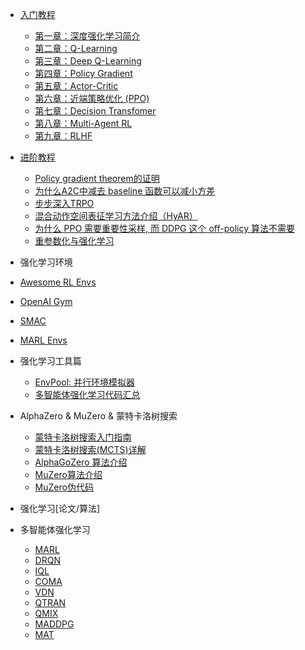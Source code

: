- [入门教程](deep-rl/deep-rl-class/README.md)
  - [第一章：深度强化学习简介](deep-rl/deep-rl-class/ch1_introduction.md)
  - [第二章：Q-Learning](deep-rl/deep-rl-class/ch2_q-learning.md)
  - [第三章：Deep Q-Learning](deep-rl/deep-rl-class/ch3_dqn.md)
  - [第四章：Policy Gradient](deep-rl/deep-rl-class/ch4_pg.md)
  - [第五章：Actor-Critic](deep-rl/deep-rl-class/ch5_a2c.md)
  - [第六章：近端策略优化 (PPO)](deep-rl/deep-rl-class/ch6_ppo.md)
  - [第七章：Decision Transfomer](deep-rl/deep-rl-class/ch7_decision-transformer.md)
  - [第八章：Multi-Agent RL](deep-rl/deep-rl-class/ch8_marl.md)
  - [第九章：RLHF](deep-rl/papers/RLHF.md)

- [进阶教程](deep-rl/algorithms/README.md)
  - [Policy gradient theorem的证明](deep-rl/algorithms/ch1_supp_pg.md)
  - [为什么A2C中减去 baseline 函数可以减小方差](deep-rl/algorithms/ch1_supp_a2c.md)
  - [步步深入TRPO](deep-rl/algorithms/ch1_supp_trpo.md)
  - [混合动作空间表征学习方法介绍（HyAR）](deep-rl/algorithms/ch2_supp_hyar.md)
  - [为什么 PPO 需要重要性采样, 而 DDPG 这个 off-policy 算法不需要](deep-rl/algorithms/ch2_supp_ppovsddpg.md)
  - [重参数化与强化学习](deep-rl/algorithms/ch2_supp_reparameterization.md)

- 强化学习环境
- [Awesome RL Envs](deep-rl/rltools/awesomeRLtools.md)
- [OpenAI Gym](deep-rl/envs/gym.md)
- [SMAC](deep-rl/envs/smac.md)
- [MARL Envs](deep-rl/envs/marl_env.md)


- 强化学习工具篇
  - [EnvPool: 并行环境模拟器](deep-rl/rltools/envpool.md)
  - [多智能体强化学习代码汇总](deep-rl/rltools/marltool.md)

- AlphaZero & MuZero & 蒙特卡洛树搜索
  - [蒙特卡洛树搜索入门指南](deep-rl/muzero/mcts_guide.md)
  - [蒙特卡洛树搜索(MCTS)详解](deep-rl/muzero/MCTS.md)
  - [AlphaGoZero 算法介绍](deep-rl/muzero/alphazero.md)
  - [MuZero算法介绍](deep-rl/muzero/muzero_intro.md)
  - [MuZero伪代码](deep-rl/muzero/muzero_pseudocode.md)

- 强化学习[论文/算法]
- 多智能体强化学习

  - [MARL](deep-rl/papers/Overview.md)
  - [DRQN](deep-rl/papers/DRQN.md)
  - [IQL](deep-rl/papers/IQL.md)
  - [COMA](deep-rl/papers/COMA.md)
  - [VDN](deep-rl/papers/VDN.md)
  - [QTRAN](deep-rl/papers/QTRAN.md)
  - [QMIX](deep-rl/papers/QMIX.md)
  - [MADDPG](deep-rl/papers/MADDPG.md)
  - [MAT](deep-rl/papers/MAT.md)
